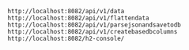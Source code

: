 
``
http://localhost:8082/api/v1/data
http://localhost:8082/api/v1/flattendata
http://localhost:8082/api/v1/parsejsonandsavetodb
http://localhost:8082/api/v1/createbasedbcolumns
http://localhost:8082/h2-console/
``
